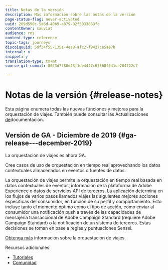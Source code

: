 ```yaml
---
title: Notas de la versión
description: Más información sobre las notas de la versión
page-status-flag: never-activated
uuid: 269d590c-5a6d-40b9-a879-02f5033863fc
contentOwner: sauviat
audience: rns
content-type: reference
topic-tags: journeys
discoiquuid: 5df34f55-135a-4ea8-afc2-f9427ce5ae7b
internal: n
snippet: y
translation-type: tm+mt
source-git-commit: 8023d7780d43f1de4447c63568f641ce204722c7

---
```



# Notas de la versión {#release-notes}

Esta página enumera todas las nuevas funciones y mejoras para la orquestación de viajes.
También puede consultar las Actualizaciones [de](../release-notes/documentation-updates.md)documentación.

## Versión de GA - Diciembre de 2019 {#ga-release---december-2019}

La orquestación de viajes es ahora GA.

Cree casos de uso de orquestación en tiempo real aprovechando los datos contextuales almacenados en eventos o fuentes de datos.

La orquestación de viajes permite la orquestación en tiempo real basada en datos contextuales de eventos, información de la plataforma de Adobe Experience o datos de servicios API de terceros. La aplicación determina en los flujos de varios pasos llamados viajes las siguientes mejores acciones específicas del consumidor, en función de su perfil y comportamiento. Esto incluye tanto el momento óptimo como el tipo de acción, como enviar al consumidor una notificación push a través de las capacidades de mensajería transaccional de Adobe Campaign Standard (requiere Adobe Campaign Standard) o la notificación de un sistema de terceros. Estas decisiones se toman en base a reglas y puntuaciones Sensei.

[Obtenga más](../action/working-with-adobe-campaign.md) información sobre la orquestación de viajes.

Recursos adicionales:

* [Tutoriales](https://docs.adobe.com/content/help/en/platform-learn/tutorials/journey-orchestration/introduction.html)
* [Comunidad](https://www.adobe.com/go/journeyorchestrationcommunity)